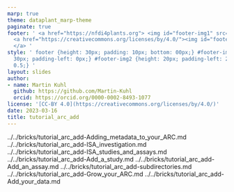 ```yaml
---
marp: true
theme: dataplant_marp-theme
paginate: true
footer: ' <a href="https://nfdi4plants.org"> <img id="footer-img1" src="./../../../img/_logos/DataPLANT/DataPLANT_logo_square_bg_transparent.svg"></a>
  <a href="https://creativecommons.org/licenses/by/4.0/"><img id="footer-img2" src="./../../../img/_logos/CreativeCommons/by.svg">
  </a> '
style: ' footer {height: 30px; padding: 10px; bottom: 00px;} #footer-img1 {height:
  30px; padding-left: 0px;} #footer-img2 {height: 20px; padding-left: 20px; opacity:
  0.5;} '
layout: slides
author:
- name: Martin Kuhl
  github: https://github.com/Martin-Kuhl
  orcid: https://orcid.org/0000-0002-8493-1077
license: '[CC-BY 4.0](https://creativecommons.org/licenses/by/4.0/)'
date: 2023-03-16
title: tutorial_arc_add
---
```


../../bricks/tutorial_arc_add-Adding_metadata_to_your_ARC.md
../../bricks/tutorial_arc_add-ISA_investigation.md
../../bricks/tutorial_arc_add-ISA_studies_and_assays.md
../../bricks/tutorial_arc_add-Add_a_study.md
../../bricks/tutorial_arc_add-Add_an_assay.md
../../bricks/tutorial_arc_add-subdirectories.md
../../bricks/tutorial_arc_add-Grow_your_ARC.md
../../bricks/tutorial_arc_add-Add_your_data.md
